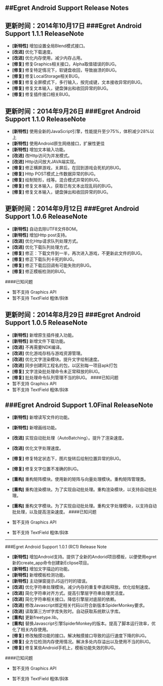 ##Egret Android Support Release Notes 
---
更新时间：2014年10月17日
###Egret Android Support 1.1.1 ReleaseNote
---
- **[新特性]** 增加设置全局Blend模式接口。
- **[改进]** 优化下载速度。
- **[改进]** 优化内存使用，减少内存占用。
- **[修复]** 修复Graphics相关接口，Alpha取值错误的BUG。
- **[修复]** 修复特定情况下，软键盘收回，导致崩溃的BUG。
- **[修复]** 修复LocalStorage相关BUG。
- **[修复]** 修复全屏模式下，多行输入，按完成键，文本接收异常的BUG。
- **[修复]** 修复文本输入，键盘弹出和收回异常的BUG。
- **[修复]** 修复插件接口相关BUG。

更新时间：2014年9月26日
###Egret Android Support 1.1.0 ReleaseNote
---
- **[新特性]** 使用全新的JavaScript引擎，性能提升至少75%，体积减少28%以上
- **[新特性]** 使用Android原生网络接口，扩展性更佳
- **[新特性]** 增加文本输入功能。
- **[改进]** 改Http访问为并发模式。
- **[改进]** Http访问放大JAVA端实现。
- **[修复]** 修正横屏游戏，关屏后，在回到游戏会死机的BUG。
- **[修复]** Http POST模式上传数据异常的BUG。
- **[修复]** 绘制矩形，线等。混合模式异常的BUG。
- **[修复]** 修复文本输入，获取已有文本出现乱码的BUG。
- **[修复]** 修复文本输入，键盘弹出和收回异常的BUG。

更新时间：2014年9月12日
###Egret Android Support 1.0.6 ReleaseNote
---
- **[新特性]** 自动去除UTF8文件BOM。
- **[新特性]** 增加Http post支持。
- **[改进]** 优化Http请求队列处理方式。
- **[改进]** 优化下载队列处理方式。
- **[修复]** 修正：下载文件到一半，再次进入游戏，不更新此文件的BUG。
- **[修复]** 修正下载队列卡死的BUG。
- **[修复]** 修正下载后回调有可能失败的BUG。
- **[修复]** 修正模板检测的BUG。

####已知问题
- 暂不支持 Graphics API
- 暂不支持 TextField 粗体/斜体

更新时间：2014年8月29日
###Egret Android Support 1.0.5 ReleaseNote
---
- **[新特性]** 新增原生插件接入功能。
- **[新特性]** 新增文件下载功能。
- **[改进]** 不再需要NDK编译。
- **[改进]** 优化游戏存档与游戏资源管理。
- **[改进]** 优化文字渲染模块。提升文字绘制速度。
- **[改进]** 同步创建同工程名的包，以区别每一项目apk打包
- **[修复]** 文字渲染批处理命令未正常释放的BUG。
- **[修复]** 批处理命令队列管理不当的BUG。
####已知问题
- 暂不支持 Graphics API
- 暂不支持 TextField 粗体/斜体


###Egret Android Support 1.0Final ReleaseNote
---
- **[新特性]** 新增读写文件的功能。
- **[新特性]** 新增画线功能。
- **[改进]** 实现自动批处理（AutoBatching）。提升了渲染速度。
- **[改进]** 优化文字处理速度。
- **[修复]** 修复特定状态下，图片旋转后绘制位置异常的BUG。
- **[修复]** 修复文字位置不准确的BUG。
- **[重构]** 重构矩阵模块。使用新的矩阵与向量处理模块。重构矩阵管理类。
- **[重构]** 重构渲染模块。为了实现自动批处理。重构渲染模块，以支持自动批处理。
- **[重构]** 重构文字模块。为了实现自动批处理。重构文字处理模块，以支持自动批处理，以及提高渲染速度。
####已知问题

- 暂不支持 Graphics API
- 暂不支持 TextField 粗体/斜体

----------

###Egret Android Support 1.0.1 (RC1) Release Note

- **[新特性]** 增加Android支持。提供了全新的Andorid项目模板，以便使用egret新的create_app命令创建新Eclipse项目。
- **[新特性]** 增加文字描边的功能。
- **[新特性]** 新增模板检测功能。
- **[新特性]** 主动弹窗提示JS运行时的错误。
- **[改进]** 优化字符串处理模块。减少内存的重复申请和释放。优化绘制速度。
- **[改进]** 简化字符串对齐方式。提高引擎层字符串处理灵活度。
- **[改进]** 简化字符串相关接口。降低引擎层对底层的依赖。
- **[改进]** 修改Javascript绑定相关代码以符合新版本SpiderMonkey要求。
- **[改进]** 读取第三方ttf字库失败时。自动获取系统默认字库。
- **[重构]** 更新freetype.lib。
- **[重构]** 替换Javascript引擎SpiderMonkey的版本。提高了脚本运行效率，优化了相关内存使用。
- **[修复]** 修改触摸功能的接口。解决触摸接口导致的运行速度下降的BUG。
- **[修复]** 全方位检测内存使用情况。解决多处内存溢出以及使用不当的BUG。
- **[修复]** 修复某些Android手机上，模板功能失效的BUG。

####已知问题

- 暂不支持 Graphics API

- 暂不支持 TextField 粗体/斜体
